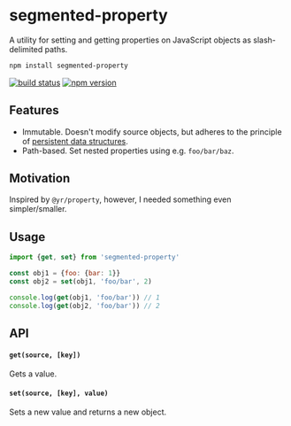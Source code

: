 # segmented-property

A utility for setting and getting properties on JavaScript objects as slash-delimited paths.

```sh
npm install segmented-property
```

[![build status](https://img.shields.io/travis/mariuslundgard/segmented-property/master.svg?style=flat-square)](https://travis-ci.org/mariuslundgard/segmented-property)
[![npm version](https://img.shields.io/npm/v/segmented-property.svg?style=flat-square)](https://www.npmjs.com/package/segmented-property)

## Features

* Immutable. Doesn't modify source objects, but adheres to the principle of [persistent data structures](https://en.wikipedia.org/wiki/Persistent_data_structure).
* Path-based. Set nested properties using e.g. `foo/bar/baz`.

## Motivation

Inspired by `@yr/property`, however, I needed something even simpler/smaller.

## Usage

```js
import {get, set} from 'segmented-property'

const obj1 = {foo: {bar: 1}}
const obj2 = set(obj1, 'foo/bar', 2)

console.log(get(obj1, 'foo/bar')) // 1
console.log(get(obj2, 'foo/bar')) // 2
```

## API

#### `get(source, [key])`

Gets a value.

#### `set(source, [key], value)`

Sets a new value and returns a new object.
